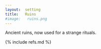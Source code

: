 ```yaml
---
layout:  setting
title:   Ruins
#image:   ruins.png
---
```



Ancient ruins, now used for a strange rituals.


{% include refs.md %}


